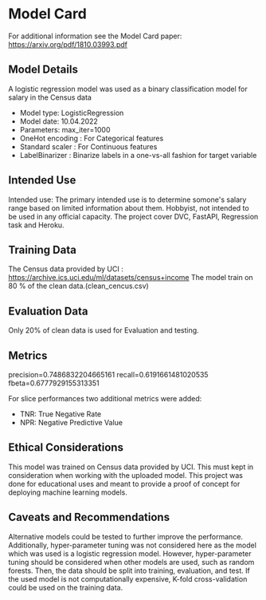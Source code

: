# Model Card

For additional information see the Model Card paper: https://arxiv.org/pdf/1810.03993.pdf

## Model Details
A logistic regression model was used as a binary classification model for 
salary in the Census data
- Model type: LogisticRegression
- Model date: 10.04.2022
- Parameters: max_iter=1000
- OneHot encoding : For Categorical features
- Standard scaler : For Continuous features
- LabelBinarizer :  Binarize labels in a one-vs-all fashion for target variable

## Intended Use
Intended use: The primary intended use is to determine somone's salary range based on limited information about them. Hobbyist, not intended to be used in any official capacity. The project cover DVC, FastAPI, Regression task and Heroku.

## Training Data
The Census data provided by UCI : https://archive.ics.uci.edu/ml/datasets/census+income
The model train on 80 % of the clean data.(clean_cencus.csv)

## Evaluation Data
Only 20% of clean data is used for Evaluation and testing.

## Metrics
precision=0.7486832204665161
recall=0.6191661481020535
fbeta=0.6777929155313351

For slice performances two additional metrics were added:
- TNR: True Negative Rate
- NPR: Negative Predictive Value

## Ethical Considerations
This model was trained on Census data provided by UCI. This must kept in consideration 
when working with the uploaded model. This project was done for educational uses 
and meant to provide a proof of concept for deploying machine learning models.

## Caveats and Recommendations
Alternative models could be tested to further improve the performance.
Additionally, hyper-parameter tuning was not considered here as the model which
was used is a logistic regression model. However, hyper-parameter tuning should
be considered when other models are used, such as random forests. Then, the data
should be split into training, evaluation, and test. If the used model is not 
computationally expensive, K-fold cross-validation could be used on the training 
data. 

